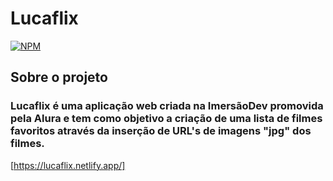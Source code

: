 # Lucaflix

[![NPM](https://img.shields.io/npm/l/react)](https://github.com/lucarauj/lucaflix/blob/main/LICENSE) 

## Sobre o projeto

### Lucaflix é uma aplicação web criada na ImersãoDev promovida pela Alura e tem como objetivo a criação de uma lista de filmes favoritos através da inserção de URL's de imagens "jpg" dos filmes.

[https://lucaflix.netlify.app/]
